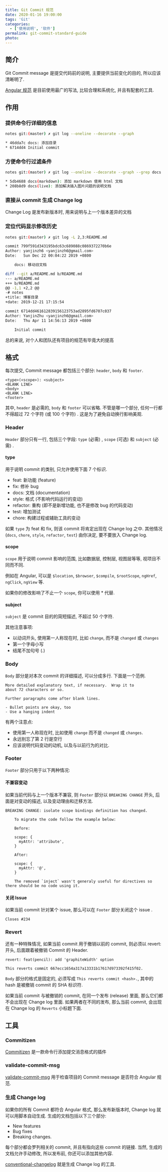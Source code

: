 ```yaml
---
title: Git Commit 规范
date: 2020-01-16 19:00:00
tags: 'Git'
categories:
  - ['使用说明', '软件']
permalink: git-commit-standard-guide
photo:
---
```


## 简介

Git Commit message 是提交代码前的说明, 主要提供当前变化的目的, 所以应该清晰明了.

[Angular 规范](https://docs.google.com/document/d/1QrDFcIiPjSLDn3EL15IJygNPiHORgU1_OOAqWjiDU5Y/edit) 是目前使用最广的写法, 比较合理和系统化, 并且有配套的工具.

<!-- more -->

## 作用

### 提供命令行详细的信息

```sh
notes git:(master) ✗ git log --oneline --decorate --graph

* 46dda7c docs: 添加目录
* 6714dd4 Initial commit
```

### 方便命令行过滤条件

```sh
notes git:(master) ✗ git log --oneline --decorate --graph --grep docs

* 5db4688 docs(markdown): 添加 markdown 使用 html 文档
* 208b8d9 docs(live): 添加解决插入图片问题的说明文档
```

### 直接从 commit 生成 Change log

Change Log 是发布新版本时, 用来说明与上一个版本差异的文档

### 定位代码显示修改历史

```sh
notes git:(master) ✗ git log -L 2,3:README.md

commit 799f591d343195bdc63c689088c0869372270b6e
Author: yanjinzh6 <yanjinzh6@gmail.com>
Date:   Sun Dec 22 00:04:22 2019 +0800

    docs: 移动旧文档

diff --git a/README.md b/README.md
--- a/README.md
+++ b/README.md
@@ -1,1 +2,2 @@
-# notes
+title: 博客目录
+date: 2019-12-21 17:15:54

commit 6714dd461612839156123753ad2895fd6707c037
Author: YanjinZhu <yanjinzh6@gmail.com>
Date:   Thu Apr 11 14:56:13 2019 +0800

    Initial commit
```

总的来说, 对个人和团队还有项目的规范有毕竟大的提高

## 格式

每次提交, Commit message 都包括三个部分: `header`, `body` 和 `footer`.

```
<type>(<scope>): <subject>
<BLANK LINE>
<body>
<BLANK LINE>
<footer>
```

其中, `header` 是必需的, `body` 和 `footer` 可以省略.
不管是哪一个部分, 任何一行都不得超过 72 个字符 (或 100 个字符) . 这是为了避免自动换行影响美观.

### Header

`Header` 部分只有一行, 包括三个字段: `type` (必需) , `scope` (可选) 和 `subject` (必需) .

#### type

用于说明 commit 的类别, 只允许使用下面 7 个标识.

- feat: 新功能 (feature)
- fix: 修补 bug
- docs: 文档 (documentation)
- style:  格式 (不影响代码运行的变动)
- refactor: 重构 (即不是新增功能, 也不是修改 bug 的代码变动)
- test: 增加测试
- chore: 构建过程或辅助工具的变动

如果 `type` 为 feat 和 fix, 则该 commit 将肯定出现在 Change log 之中. 其他情况 (`docs`, `chore`, `style`, `refactor`, `test`) 由你决定, 要不要放入 Change log.

#### scope

`scope` 用于说明 commit 影响的范围, 比如数据层, 控制层, 视图层等等, 视项目不同而不同.

例如在 Angular, 可以是 `$location`, `$browser`, `$compile`, `$rootScope`, `ngHref`, `ngClick`, `ngView` 等.

如果你的修改影响了不止一个 `scope`, 你可以使用 * 代替.

#### subject

`subject` 是 commit 目的的简短描述, 不超过 50 个字符.

其他注意事项:

- 以动词开头, 使用第一人称现在时, 比如 `change`, 而不是 `changed` 或 `changes`
- 第一个字母小写
- 结尾不加句号 (.)

### Body

`Body` 部分是对本次 commit 的详细描述, 可以分成多行. 下面是一个范例.

```
More detailed explanatory text, if necessary.  Wrap it to
about 72 characters or so.

Further paragraphs come after blank lines.

- Bullet points are okay, too
- Use a hanging indent
```

有两个注意点:

- 使用第一人称现在时, 比如使用 `change` 而不是 `changed` 或 `changes`.
- 永远别忘了第 2 行是空行
- 应该说明代码变动的动机, 以及与以前行为的对比.

### Footer

`Footer` 部分只用于以下两种情况:

#### 不兼容变动

如果当前代码与上一个版本不兼容, 则 `Footer` 部分以 `BREAKING CHANGE` 开头, 后面是对变动的描述, 以及变动理由和迁移方法.

```
BREAKING CHANGE: isolate scope bindings definition has changed.

    To migrate the code follow the example below:

    Before:

    scope: {
      myAttr: 'attribute',
    }

    After:

    scope: {
      myAttr: '@',
    }

    The removed `inject` wasn't generaly useful for directives so there should be no code using it.
```

#### 关闭 Issue

如果当前 commit 针对某个 issue, 那么可以在 `Footer` 部分关闭这个 issue .

```
Closes #234
```

### Revert

还有一种特殊情况, 如果当前 commit 用于撤销以前的 commit, 则必须以 revert:开头, 后面跟着被撤销 Commit 的 Header.

```
revert: feat(pencil): add 'graphiteWidth' option

This reverts commit 667ecc1654a317a13331b17617d973392f415f02.
```

`Body` 部分的格式是固定的, 必须写成 `This reverts commit <hash>.`, 其中的 hash 是被撤销 commit 的 SHA 标识符.

如果当前 commit 与被撤销的 commit, 在同一个发布 (release) 里面, 那么它们都不会出现在 Change log 里面. 如果两者在不同的发布, 那么当前 commit, 会出现在 Change log 的 `Reverts` 小标题下面.

## 工具

### Commitizen

[Commitizen](https://github.com/commitizen/cz-cli) 是一款命令行添加提交消息格式的插件

### validate-commit-msg

[validate-commit-msg](
https://github.com/kentcdodds/validate-commit-msg) 用于检查项目的 Commit message 是否符合 Angular 规范.

### 生成 Change log

如果你的所有 Commit 都符合 Angular 格式, 那么发布新版本时,  Change log 就可以用脚本自动生成. 生成的文档包括以下三个部分:

- New features
- Bug fixes
- Breaking changes.

每个部分都会罗列相关的 commit, 并且有指向这些 commit 的链接. 当然, 生成的文档允许手动修改, 所以发布前, 你还可以添加其他内容.

[conventional-changelog](https://github.com/ajoslin/conventional-changelog) 就是生成 Change log 的工具.
